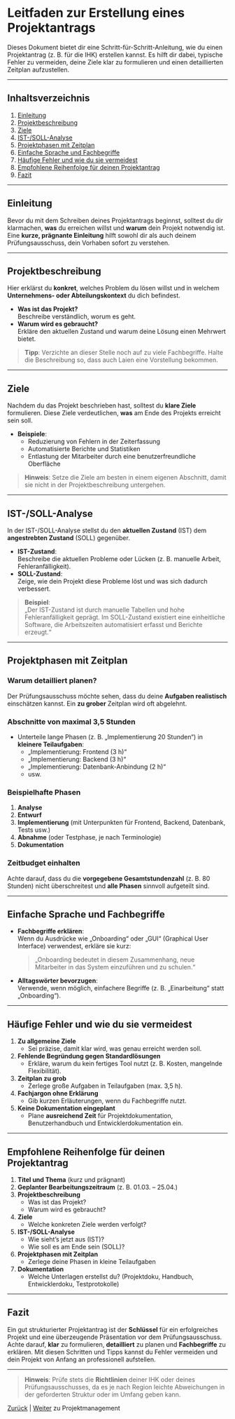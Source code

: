 # Leitfaden zur Erstellung eines Projektantrags

Dieses Dokument bietet dir eine Schritt-für-Schritt-Anleitung, wie du einen Projektantrag (z. B. für die IHK) erstellen kannst. Es hilft dir dabei, typische Fehler zu vermeiden, deine Ziele klar zu formulieren und einen detaillierten Zeitplan aufzustellen.

---

## Inhaltsverzeichnis

1. [Einleitung](#einleitung)
2. [Projektbeschreibung](#projektbeschreibung)
3. [Ziele](#ziele)
4. [IST-/SOLL-Analyse](#ist-soll-analyse)
5. [Projektphasen mit Zeitplan](#projektphasen-mit-zeitplan)
6. [Einfache Sprache und Fachbegriffe](#einfache-sprache-und-fachbegriffe)
7. [Häufige Fehler und wie du sie vermeidest](#häufige-fehler-und-wie-du-sie-vermeidest)
8. [Empfohlene Reihenfolge für deinen Projektantrag](#empfohlene-reihenfolge-für-deinen-projektantrag)
9. [Fazit](#fazit)

---

## Einleitung

Bevor du mit dem Schreiben deines Projektantrags beginnst, solltest du dir klarmachen, **was** du erreichen willst und **warum** dein Projekt notwendig ist. Eine **kurze, prägnante Einleitung** hilft sowohl dir als auch deinem Prüfungsausschuss, dein Vorhaben sofort zu verstehen.

---

## Projektbeschreibung

Hier erklärst du **konkret**, welches Problem du lösen willst und in welchem **Unternehmens- oder Abteilungskontext** du dich befindest.

- **Was ist das Projekt?**  
  Beschreibe verständlich, worum es geht.  
- **Warum wird es gebraucht?**  
  Erkläre den aktuellen Zustand und warum deine Lösung einen Mehrwert bietet.

> **Tipp**: Verzichte an dieser Stelle noch auf zu viele Fachbegriffe. Halte die Beschreibung so, dass auch Laien eine Vorstellung bekommen.

---

## Ziele

Nachdem du das Projekt beschrieben hast, solltest du **klare Ziele** formulieren. Diese Ziele verdeutlichen, **was** am Ende des Projekts erreicht sein soll.

- **Beispiele**:  
  - Reduzierung von Fehlern in der Zeiterfassung  
  - Automatisierte Berichte und Statistiken  
  - Entlastung der Mitarbeiter durch eine benutzerfreundliche Oberfläche

> **Hinweis**: Setze die Ziele am besten in einem eigenen Abschnitt, damit sie nicht in der Projektbeschreibung untergehen.

---

## IST-/SOLL-Analyse

In der IST-/SOLL-Analyse stellst du den **aktuellen Zustand** (IST) dem **angestrebten Zustand** (SOLL) gegenüber.

- **IST-Zustand**:  
  Beschreibe die aktuellen Probleme oder Lücken (z. B. manuelle Arbeit, Fehleranfälligkeit).
- **SOLL-Zustand**:  
  Zeige, wie dein Projekt diese Probleme löst und was sich dadurch verbessert.

> **Beispiel**:  
> „Der IST-Zustand ist durch manuelle Tabellen und hohe Fehleranfälligkeit geprägt. Im SOLL-Zustand existiert eine einheitliche Software, die Arbeitszeiten automatisiert erfasst und Berichte erzeugt.“

---

## Projektphasen mit Zeitplan

### Warum detailliert planen?

Der Prüfungsausschuss möchte sehen, dass du deine **Aufgaben realistisch** einschätzen kannst. Ein **zu grober** Zeitplan wird oft abgelehnt.

### Abschnitte von maximal 3,5 Stunden

- Unterteile lange Phasen (z. B. „Implementierung 20 Stunden“) in **kleinere Teilaufgaben**:
  - „Implementierung: Frontend (3 h)“
  - „Implementierung: Backend (3 h)“
  - „Implementierung: Datenbank-Anbindung (2 h)“
  - usw.

### Beispielhafte Phasen

1. **Analyse**  
2. **Entwurf**  
3. **Implementierung** (mit Unterpunkten für Frontend, Backend, Datenbank, Tests usw.)  
4. **Abnahme** (oder Testphase, je nach Terminologie)  
5. **Dokumentation**

### Zeitbudget einhalten

Achte darauf, dass du die **vorgegebene Gesamtstundenzahl** (z. B. 80 Stunden) nicht überschreitest und **alle Phasen** sinnvoll aufgeteilt sind.

---

## Einfache Sprache und Fachbegriffe

- **Fachbegriffe erklären**:  
  Wenn du Ausdrücke wie „Onboarding“ oder „GUI“ (Graphical User Interface) verwendest, erkläre sie kurz:
  > „Onboarding bedeutet in diesem Zusammenhang, neue Mitarbeiter in das System einzuführen und zu schulen.“  

- **Alltagswörter bevorzugen**:  
  Verwende, wenn möglich, einfachere Begriffe (z. B. „Einarbeitung“ statt „Onboarding“).

---

## Häufige Fehler und wie du sie vermeidest

1. **Zu allgemeine Ziele**  
   - Sei präzise, damit klar wird, was genau erreicht werden soll.
2. **Fehlende Begründung gegen Standardlösungen**  
   - Erkläre, warum du kein fertiges Tool nutzt (z. B. Kosten, mangelnde Flexibilität).
3. **Zeitplan zu grob**  
   - Zerlege große Aufgaben in Teilaufgaben (max. 3,5 h).
4. **Fachjargon ohne Erklärung**  
   - Gib kurzen Erläuterungen, wenn du Fachbegriffe nutzt.
5. **Keine Dokumentation eingeplant**  
   - Plane **ausreichend Zeit** für Projektdokumentation, Benutzerhandbuch und Entwicklerdokumentation ein.

---

## Empfohlene Reihenfolge für deinen Projektantrag

1. **Titel und Thema** (kurz und prägnant)  
2. **Geplanter Bearbeitungszeitraum** (z. B. 01.03. – 25.04.)  
3. **Projektbeschreibung**  
   - Was ist das Projekt?  
   - Warum wird es gebraucht?  
4. **Ziele**  
   - Welche konkreten Ziele werden verfolgt?  
5. **IST-/SOLL-Analyse**  
   - Wie sieht’s jetzt aus (IST)?  
   - Wie soll es am Ende sein (SOLL)?  
6. **Projektphasen mit Zeitplan**  
   - Zerlege deine Phasen in kleine Teilaufgaben  
7. **Dokumentation**  
   - Welche Unterlagen erstellst du? (Projektdoku, Handbuch, Entwicklerdoku, Testprotokolle)  

---

## Fazit

Ein gut strukturierter Projektantrag ist der **Schlüssel** für ein erfolgreiches Projekt und eine überzeugende Präsentation vor dem Prüfungsausschuss. Achte darauf, **klar** zu formulieren, **detailliert** zu planen und **Fachbegriffe** zu erklären. Mit diesen Schritten und Tipps kannst du Fehler vermeiden und dein Projekt von Anfang an professionell aufstellen.

---

> **Hinweis**: Prüfe stets die **Richtlinien** deiner IHK oder deines Prüfungsausschusses, da es je nach Region leichte Abweichungen in der geforderten Struktur oder im Umfang geben kann.

[Zurück](../../02-planung/README.md) | [Weiter](../../03-projektmanagement/README.md) zu Projektmanagement
